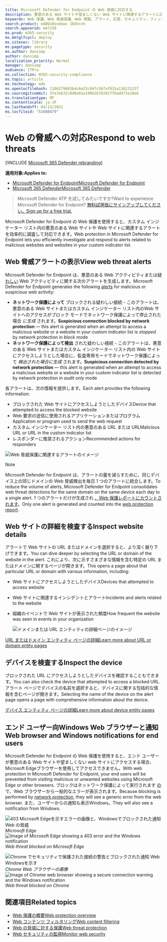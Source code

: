```yaml
---
title: Microsoft Defender for Endpoint の Web 脅威に対応する
description: 悪意のある Web サイトや望ましくない Web サイトに関連するアラートに応答します。 Web 脅威保護がエンド ユーザーに Web ブラウザーを介して通知し、通知を受け取Windows理解する
keywords: Web 保護、Web 脅威保護、Web 閲覧、アラート、応答、セキュリティ、フィッシング、マルウェア、悪用、Web サイト、ネットワーク保護、エッジ、Internet Explorer、Chrome、Firefox、Web ブラウザー、通知、エンド ユーザー、Windows 通知、ブロック ページ、
search.product: eADQiWindows 10XVcnh
search.appverid: met150
ms.prod: m365-security
ms.mktglfcycl: deploy
ms.sitesec: library
ms.pagetype: security
ms.author: dansimp
author: dansimp
localization_priority: Normal
manager: dansimp
audience: ITPro
ms.collection: M365-security-compliance
ms.topic: article
ms.technology: mde
ms.openlocfilehash: 110b379863b4c6e23c947c56faf831e136231237
ms.sourcegitcommit: 3fe7eb32c8d6e01e190b2b782827fbadd73a18e6
ms.translationtype: MT
ms.contentlocale: ja-JP
ms.lasthandoff: 04/13/2021
ms.locfileid: "51688479"
---
```

# <a name="respond-to-web-threats"></a><span data-ttu-id="c32f4-105">Web の脅威への対応</span><span class="sxs-lookup"><span data-stu-id="c32f4-105">Respond to web threats</span></span>

[!INCLUDE [Microsoft 365 Defender rebranding](../../includes/microsoft-defender.md)]

<span data-ttu-id="c32f4-106">**適用対象:**</span><span class="sxs-lookup"><span data-stu-id="c32f4-106">**Applies to:**</span></span>
- [<span data-ttu-id="c32f4-107">Microsoft Defender for Endpoint</span><span class="sxs-lookup"><span data-stu-id="c32f4-107">Microsoft Defender for Endpoint</span></span>](https://go.microsoft.com/fwlink/p/?linkid=2154037)
- [<span data-ttu-id="c32f4-108">Microsoft 365 Defender</span><span class="sxs-lookup"><span data-stu-id="c32f4-108">Microsoft 365 Defender</span></span>](https://go.microsoft.com/fwlink/?linkid=2118804)

><span data-ttu-id="c32f4-109">Microsoft Defender ATP を試してみたいですか?</span><span class="sxs-lookup"><span data-stu-id="c32f4-109">Want to experience Microsoft Defender for Endpoint?</span></span> [<span data-ttu-id="c32f4-110">無料試用版にサインアップしてください。</span><span class="sxs-lookup"><span data-stu-id="c32f4-110">Sign up for a free trial.</span></span>](https://www.microsoft.com/microsoft-365/windows/microsoft-defender-atp?ocid=docs-wdatp-main-abovefoldlink&rtc=1)

<span data-ttu-id="c32f4-111">Microsoft Defender for Endpoint の Web 保護を使用すると、カスタム インジケーター リスト内の悪意のある Web サイトや Web サイトに関連するアラートを効率的に調査して対応できます。</span><span class="sxs-lookup"><span data-stu-id="c32f4-111">Web protection in Microsoft Defender for Endpoint lets you efficiently investigate and respond to alerts related to malicious websites and websites in your custom indicator list.</span></span>

## <a name="view-web-threat-alerts"></a><span data-ttu-id="c32f4-112">Web 脅威アラートの表示</span><span class="sxs-lookup"><span data-stu-id="c32f4-112">View web threat alerts</span></span>
<span data-ttu-id="c32f4-113">Microsoft Defender for Endpoint は、悪意のある Web アクティビティまたは疑 [わしい](manage-alerts.md) Web アクティビティに関する次のアラートを生成します。</span><span class="sxs-lookup"><span data-stu-id="c32f4-113">Microsoft Defender for Endpoint generates the following [alerts](manage-alerts.md) for malicious or suspicious web activity:</span></span>
- <span data-ttu-id="c32f4-114">**ネットワーク保護によって** ブロックされる疑わしい接続 - このアラートは、悪意のある Web サイトまたはカスタム インジケーター リスト内のWeb サイトへのアクセスがブロック モードでネットワーク保護によって停止された場合 *に生成* されます。</span><span class="sxs-lookup"><span data-stu-id="c32f4-114">**Suspicious connection blocked by network protection** — this alert is generated when an attempt to access a malicious website or a website in your custom indicator list is *stopped* by network protection in *block* mode</span></span>
- <span data-ttu-id="c32f4-115">**ネットワーク保護によって検出** された疑わしい接続 - このアラートは、悪意のある Web サイトまたはカスタム インジケーター リスト内の Web サイトにアクセスしようとした場合に、監査専用モードでネットワーク保護によって *検出された場合に生成* されます。</span><span class="sxs-lookup"><span data-stu-id="c32f4-115">**Suspicious connection detected by network protection** — this alert is generated when an attempt to access a malicious website or a website in your custom indicator list is detected by network protection in *audit only* mode</span></span>

<span data-ttu-id="c32f4-116">各アラートは、次の情報を提供します。</span><span class="sxs-lookup"><span data-stu-id="c32f4-116">Each alert provides the following information:</span></span> 
- <span data-ttu-id="c32f4-117">ブロックされた Web サイトにアクセスしようとしたデバイス</span><span class="sxs-lookup"><span data-stu-id="c32f4-117">Device that attempted to access the blocked website</span></span>
- <span data-ttu-id="c32f4-118">Web 要求の送信に使用されるアプリケーションまたはプログラム</span><span class="sxs-lookup"><span data-stu-id="c32f4-118">Application or program used to send the web request</span></span>
- <span data-ttu-id="c32f4-119">カスタム インジケーター リスト内の悪意のある URL または URL</span><span class="sxs-lookup"><span data-stu-id="c32f4-119">Malicious URL or URL in the custom indicator list</span></span>
- <span data-ttu-id="c32f4-120">レスポンダーに推奨されるアクション</span><span class="sxs-lookup"><span data-stu-id="c32f4-120">Recommended actions for responders</span></span>

![Web 脅威保護に関連するアラートのイメージ](images/wtp-alert.png)

>[!Note]
><span data-ttu-id="c32f4-122">Microsoft Defender for Endpoint は、アラートの量を減らすために、同じデバイス上の同じドメインの Web 脅威検出を毎日 1 つのアラートに統合します。</span><span class="sxs-lookup"><span data-stu-id="c32f4-122">To reduce the volume of alerts, Microsoft Defender for Endpoint consolidates web threat detections for the same domain on the same device each day to a single alert.</span></span> <span data-ttu-id="c32f4-123">1 つのアラートだけが生成され [、Web 保護レポートにカウントされます](web-protection-monitoring.md)。</span><span class="sxs-lookup"><span data-stu-id="c32f4-123">Only one alert is generated and counted into the [web protection report](web-protection-monitoring.md).</span></span>

## <a name="inspect-website-details"></a><span data-ttu-id="c32f4-124">Web サイトの詳細を検査する</span><span class="sxs-lookup"><span data-stu-id="c32f4-124">Inspect website details</span></span>
<span data-ttu-id="c32f4-125">アラートで Web サイトの URL またはドメインを選択すると、より深く掘り下げできます。</span><span class="sxs-lookup"><span data-stu-id="c32f4-125">You can dive deeper by selecting the URL or domain of the website in the alert.</span></span> <span data-ttu-id="c32f4-126">これにより、次に示すさまざまな情報を含む特定の URL またはドメインに関するページが開きます。</span><span class="sxs-lookup"><span data-stu-id="c32f4-126">This opens a page about that particular URL or domain with various information, including:</span></span>
- <span data-ttu-id="c32f4-127">Web サイトにアクセスしようとしたデバイス</span><span class="sxs-lookup"><span data-stu-id="c32f4-127">Devices that attempted to access website</span></span>
- <span data-ttu-id="c32f4-128">Web サイトに関連するインシデントとアラート</span><span class="sxs-lookup"><span data-stu-id="c32f4-128">Incidents and alerts related to the website</span></span>
- <span data-ttu-id="c32f4-129">組織のイベントで Web サイトが表示された頻度</span><span class="sxs-lookup"><span data-stu-id="c32f4-129">How frequent the website was seen in events in your organization</span></span>

    ![ドメインまたは URL エンティティの詳細ページのイメージ](images/wtp-website-details.png)

[<span data-ttu-id="c32f4-131">URL またはドメイン エンティティ ページの詳細</span><span class="sxs-lookup"><span data-stu-id="c32f4-131">Learn more about URL or domain entity pages</span></span>](investigate-domain.md)

## <a name="inspect-the-device"></a><span data-ttu-id="c32f4-132">デバイスを検査する</span><span class="sxs-lookup"><span data-stu-id="c32f4-132">Inspect the device</span></span>
<span data-ttu-id="c32f4-133">ブロックされた URL にアクセスしようとしたデバイスを確認することもできます。</span><span class="sxs-lookup"><span data-stu-id="c32f4-133">You can also check the device that attempted to access a blocked URL.</span></span> <span data-ttu-id="c32f4-134">アラート ページでデバイスの名前を選択すると、デバイスに関する包括的な情報を含むページが開きます。</span><span class="sxs-lookup"><span data-stu-id="c32f4-134">Selecting the name of the device on the alert page opens a page with comprehensive information about the device.</span></span>

[<span data-ttu-id="c32f4-135">デバイス エンティティ ページの詳細</span><span class="sxs-lookup"><span data-stu-id="c32f4-135">Learn more about device entity pages</span></span>](investigate-machines.md)

## <a name="web-browser-and-windows-notifications-for-end-users"></a><span data-ttu-id="c32f4-136">エンド ユーザー向Windows Web ブラウザーと通知</span><span class="sxs-lookup"><span data-stu-id="c32f4-136">Web browser and Windows notifications for end users</span></span>

<span data-ttu-id="c32f4-137">Microsoft Defender for Endpoint の Web 保護を使用すると、エンド ユーザーが悪意のある Web サイトや望ましくない web サイトにアクセスする場合、Microsoft Edgeブラウザーを使用してアクセスできません。</span><span class="sxs-lookup"><span data-stu-id="c32f4-137">With web protection in Microsoft Defender for Endpoint, your end users will be prevented from visiting malicious or unwanted websites using Microsoft Edge or other browsers.</span></span> <span data-ttu-id="c32f4-138">ブロックはネットワーク保護によって実行されます [の](network-protection.md)で、Web ブラウザーから一般的なエラーが表示されます。</span><span class="sxs-lookup"><span data-stu-id="c32f4-138">Because blocking is performed by [network protection](network-protection.md), they will see a generic error from the web browser.</span></span> <span data-ttu-id="c32f4-139">また、ユーザーからの通知も表示Windows。</span><span class="sxs-lookup"><span data-stu-id="c32f4-139">They will also see a notification from Windows.</span></span>

<span data-ttu-id="c32f4-140">![403 Microsoft Edgeを示すエラーの画像と、Windowsでブロックされた通知 Web の脅威 ](images/wtp-browser-blocking-page.png)
 *Microsoft Edge*</span><span class="sxs-lookup"><span data-stu-id="c32f4-140">![Image of Microsoft Edge showing a 403 error and the Windows notification](images/wtp-browser-blocking-page.png)
*Web threat blocked on Microsoft Edge*</span></span>

<span data-ttu-id="c32f4-141">![Chrome でセキュリティで保護された接続の警告とブロックされた通知 Web Windowsを示す ](images/wtp-chrome-browser-blocking-page.png)
 *Chrome Web ブラウザーの画像*</span><span class="sxs-lookup"><span data-stu-id="c32f4-141">![Image of Chrome web browser showing a secure connection warning and the Windows notification](images/wtp-chrome-browser-blocking-page.png)
*Web threat blocked on Chrome*</span></span>

## <a name="related-topics"></a><span data-ttu-id="c32f4-142">関連項目</span><span class="sxs-lookup"><span data-stu-id="c32f4-142">Related topics</span></span>
- [<span data-ttu-id="c32f4-143">Web 保護の概要</span><span class="sxs-lookup"><span data-stu-id="c32f4-143">Web protection overview</span></span>](web-protection-overview.md)
- [<span data-ttu-id="c32f4-144">Web コンテンツ フィルタリング</span><span class="sxs-lookup"><span data-stu-id="c32f4-144">Web content filtering</span></span>](web-content-filtering.md)
- [<span data-ttu-id="c32f4-145">Web の脅威に対する保護</span><span class="sxs-lookup"><span data-stu-id="c32f4-145">Web threat protection</span></span>](web-threat-protection.md)
- [<span data-ttu-id="c32f4-146">Web セキュリティの監視</span><span class="sxs-lookup"><span data-stu-id="c32f4-146">Monitor web security</span></span>](web-protection-monitoring.md)
